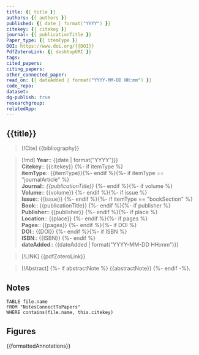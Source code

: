 ```yaml
---
title: {{ title }} 
authors: {{ authors }}
published: {{ date | format("YYYY") }} 
citekey: {{ citekey }}
journal: {{ publicationTitle }}
Paper_type: {{ itemType }}
DOI: https://www.doi.org/{{DOI}}
PdfZoteroLink: {{ desktopURI }} 
tags: 
cited_papers: 
citing_papers: 
other_connected_paper: 
read_on: {{ dateAdded | format("YYYY-MM-DD HH:mm") }}
code_repo: 
dataset: 
dg-publish: true
researchgroup: 
relatedApp:
---
```


## {{title}}

> [!Cite]
> {{bibliography}}


>[!md]
> **Year**:: {{date | format("YYYY")}}   
> **Citekey**:: {{citekey}} {%- if itemType %}  
> **itemType**:: {{itemType}}{%- endif %}{%- if itemType == "journalArticle" %}  
> **Journal**:: *{{publicationTitle}}* {%- endif %}{%- if volume %}  
> **Volume**:: {{volume}} {%- endif %}{%- if issue %}  
> **Issue**:: {{issue}} {%- endif %}{%- if itemType == "bookSection" %}  
> **Book**:: {{publicationTitle}} {%- endif %}{%- if publisher %}  
> **Publisher**:: {{publisher}} {%- endif %}{%- if place %}  
> **Location**:: {{place}} {%- endif %}{%- if pages %}   
> **Pages**:: {{pages}} {%- endif %}{%- if DOI %}  
> **DOI**:: {{DOI}} {%- endif %}{%- if ISBN %}  
> **ISBN**:: {{ISBN}} {%- endif %}    
> **dateAdded**:: {{dateAdded | format("YYYY-MM-DD HH:mm")}}

> [!LINK] 
> {{pdfZoteroLink}}

> [!Abstract]
> {%- if abstractNote %}
> {{abstractNote}}
> {%- endif -%}.
> 


## Notes

```dataview 
TABLE file.name 
FROM "NotesConnectToPapers" 
WHERE contains(file.name, this.citekey)
```



## Figures

{{formattedAnnotations}}